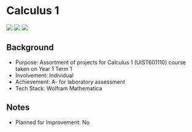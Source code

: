 # Calculus 1
<img src="https://img.shields.io/badge/Language-Indonesian-D5AE22"> <img src="https://img.shields.io/badge/Last Update-21/05/2018-0A7BBC"> <img src="https://img.shields.io/badge/Status-Not Tested-D7624B">

## Background
- Purpose: Assortment of projects for Calculus 1 (UIST601110) course taken on Year 1 Term 1
- Involvement: Individual
- Achievement: A- for laboratory assessment
- Tech Stack: Wolfram Mathematica

## Notes
- Planned for Improvement: No